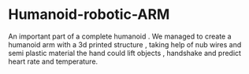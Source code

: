 # Humanoid-robotic-ARM
An important part of a complete humanoid . We managed to create a humanoid arm with a 3d printed structure , taking help of nub wires and semi plastic material the hand could lift objects , handshake and predict heart rate and temperature.
